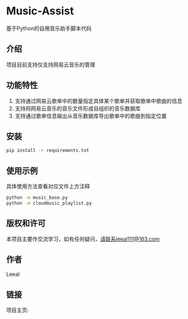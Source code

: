 # Music-Assist

基于Python的自用音乐助手脚本代码

## 介绍

项目目前支持仅支持网易云音乐的管理

## 功能特性

1. 支持通过网易云歌单中的数量指定具体某个歌单并获取歌单中歌曲的信息
2. 支持将网易云音乐的音乐文件形成自组织的音乐数据库
3. 支持通过歌单信息输出从音乐数据库导出歌单中的歌曲到指定位置

## 安装

```bash
pip install -r requirements.txt
```

## 使用示例

具体使用方法查看对应文件上方注释
```bash
python -m music_base.py
python -m cloudmusic_playlist.py
```
## 版权和许可

本项目主要作交流学习，如有任何疑问，请联系leeal111@163.com

## 作者

Leeal

## 链接

项目主页: